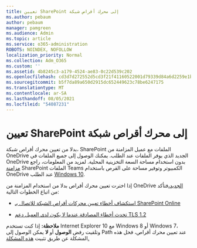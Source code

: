 ```yaml
---
title: تعيين SharePoint إلى محرك أقراص شبكة
ms.author: pebaum
author: pebaum
manager: pamgreen
ms.audience: Admin
ms.topic: article
ms.service: o365-administration
ROBOTS: NOINDEX, NOFOLLOW
localization_priority: Normal
ms.collection: Adm_O365
ms.custom: ''
ms.assetid: 4b8245c3-a179-4524-ae83-0c22d539c202
ms.openlocfilehash: cd3d7d272552d5cd3f21f41160522001d79339d84a6d2259e1b1868deee66ef0
ms.sourcegitcommit: b5f7da89a650d2915dc652449623c78be6247175
ms.translationtype: MT
ms.contentlocale: ar-SA
ms.lasthandoff: 08/05/2021
ms.locfileid: "54087231"
---
```

# <a name="map-a-sharepoint-library-to-a-network-drive"></a>تعيين SharePoint إلى محرك أقراص شبكة

بدلا من تعيين محرك أقراص شبكة، SharePoint الملفات مع عميل المزامنة من OneDrive الجديد الذي يوفر الملفات عند الطلب. يمكنك الوصول إلى جميع الملفات في OneDrive بدون استخدام مساحة السعة التخزينية المحلية. لمزيد من المعلومات، راجع [مزامنة](https://support.microsoft.com/office/sync-sharepoint-and-teams-files-with-your-computer-6de9ede8-5b6e-4503-80b2-6190f3354a88) SharePoint الملفات Teams الكمبيوتر وتوفير مساحة على القرص باستخدام OneDrive عند الطلب [Windows 10](https://support.microsoft.com/office/save-disk-space-with-onedrive-files-on-demand-for-windows-10-0e6860d3-d9f3-4971-b321-7092438fb38e).

إذا اخترت تعيين محرك أقراص بدلا من استخدام المزامنة من OneDrive [الجديد،](https://support.microsoft.com/office/sync-sharepoint-and-teams-files-with-your-computer-6de9ede8-5b6e-4503-80b2-6190f3354a88)فتأكد من اتباع الخطوات التالية:

- [استكشاف أخطاء تعيين محركات أقراص الشبكة للاتصال بـ SharePoint Online](/sharepoint/support/administration/troubleshoot-mapped-network-drives)

- [تحدث أخطاء المصادقة عندما لا يكون لدى العميل دعم TLS 1.2](/sharepoint/troubleshoot/administration/authentication-errors-tls12-support#network-drive-mapped-to-a-sharepoint-library)  

**ملاحظة:** إذا كنت تستخدم Internet Explorer 10 مع Windows 8 أو Windows 7، وتلقيت رفض **الوصول** أو **لا** يمكن الوصول إلى Path عند تعيين محرك أقراص، فحل هذه المشكلة عن طريق تثبيت [هذه المشكلة.](https://support.microsoft.com/topic/error-when-you-open-a-sharepoint-document-library-in-windows-explorer-or-map-a-network-drive-to-the-library-after-you-install-internet-explorer-10-96e640ba-059f-9b09-bb91-2a0319ee8b1d)